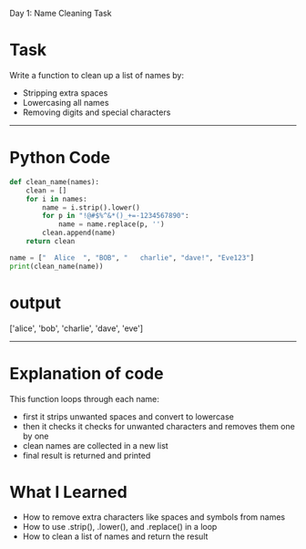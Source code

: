 Day 1: Name Cleaning Task

# Task
Write a function to clean up a list of names by:
- Stripping extra spaces
- Lowercasing all names
- Removing digits and special characters

---

# Python Code

```python
def clean_name(names):
    clean = []
    for i in names:
        name = i.strip().lower()
        for p in "!@#$%^&*()_+=-1234567890":
            name = name.replace(p, '')
        clean.append(name)
    return clean

name = ["  Alice  ", "BOB", "   charlie", "dave!", "Eve123"]
print(clean_name(name))
```

# output

['alice', 'bob', 'charlie', 'dave', 'eve']

---

# Explanation of code

This function loops through each name:
- first it strips unwanted spaces and convert to lowercase
- then it checks it checks for unwanted characters and removes them one by one
- clean names are collected in a new list
- final result is returned and printed

# What I Learned

- How to remove extra characters like spaces and symbols from names
- How to use .strip(), .lower(), and .replace() in a loop
- How to clean a list of names and return the result
